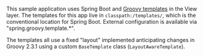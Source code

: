 This sample application uses Spring Boot and
[Groovy templates](http://beta.groovy-lang.org/docs/groovy-2.3.0/html/documentation/markup-template-engine.html)
in the View layer. The templates for this app live in
`classpath:/templates/`, which is the conventional location for Spring
Boot. External configuration is available via
"spring.groovy.template.*".

The templates all use a fixed "layout" implemented anticipating
changes in Groovy 2.3.1 using a custom `BaseTemplate` class
(`LayoutAwareTemplate`).
